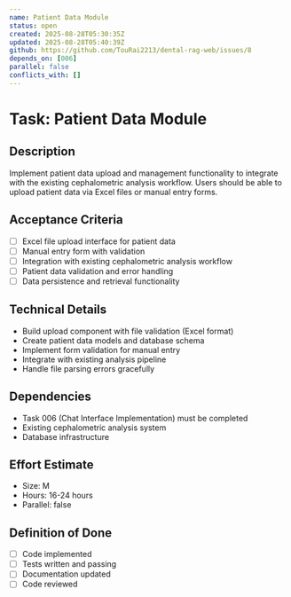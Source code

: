 ```yaml
---
name: Patient Data Module
status: open
created: 2025-08-28T05:30:35Z
updated: 2025-08-28T05:40:39Z
github: https://github.com/TouRai2213/dental-rag-web/issues/8
depends_on: [006]
parallel: false
conflicts_with: []
---
```


# Task: Patient Data Module

## Description
Implement patient data upload and management functionality to integrate with the existing cephalometric analysis workflow. Users should be able to upload patient data via Excel files or manual entry forms.

## Acceptance Criteria  
- [ ] Excel file upload interface for patient data
- [ ] Manual entry form with validation
- [ ] Integration with existing cephalometric analysis workflow
- [ ] Patient data validation and error handling
- [ ] Data persistence and retrieval functionality

## Technical Details
- Build upload component with file validation (Excel format)
- Create patient data models and database schema
- Implement form validation for manual entry
- Integrate with existing analysis pipeline
- Handle file parsing errors gracefully

## Dependencies
- Task 006 (Chat Interface Implementation) must be completed
- Existing cephalometric analysis system
- Database infrastructure

## Effort Estimate
- Size: M
- Hours: 16-24 hours  
- Parallel: false

## Definition of Done
- [ ] Code implemented
- [ ] Tests written and passing
- [ ] Documentation updated
- [ ] Code reviewed
